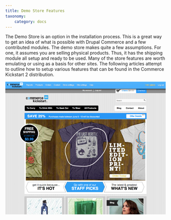 ```yaml
---
title: Demo Store Features
taxonomy:
    category: docs
---
```


<div class="docs-enhanced">
<p>The Demo Store is an option in the installation process. This is a great way to get an idea of what is possible with Drupal Commerce and a few contributed modules. The demo store makes quite a few assumptions. For one, it assumes you are selling physical products. Thus, it has the shipping module all setup and ready to be used. Many of the store features are worth emulating or using as a basis for other sites. The following articles attempt to outline how to setup various features that can be found in the Commerce Kickstart 2 distribution.</p>
<div class="screenshot"><img src="/user/pages/02.commerce1/03.commerce-kickstart-2/02.Demo-Store-Features/demo-store2.png" alt="Demo Store Installed" /></div>
</div>